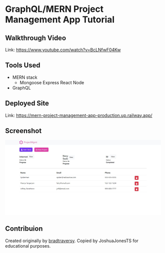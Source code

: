 # GraphQL/MERN Project Management App Tutorial

## Walkthrough Video
Link: https://www.youtube.com/watch?v=BcLNfwF04Kw

## Tools Used
* MERN stack
    * Mongoose Express React Node
* GraphQL

## Deployed Site
Link: https://mern-project-management-app-production.up.railway.app/

## Screenshot
 ![Alt text](./assets/images/01_website-screenshot.JPG?raw=true "Project Management Application")

## Contribuion
Created originally by [bradtraversy](https://github.com/bradtraversy). Copied by JoshuaJonesTS for educational purposes.
